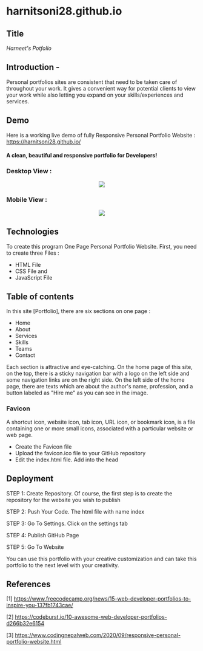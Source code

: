 # harnitsoni28.github.io

## Title
*Harneet's Potfolio*

## Introduction -
Personal portfolios sites are consistent that need to be taken care of throughout your work.
It gives a convenient way for potential clients to view your work while also letting you expand on your skills/experiences and services.

## Demo
Here is a working live demo of fully Responsive Personal Portfolio Website : https://harnitsoni28.github.io/

#### A clean, beautiful and responsive portfolio for Developers!


### Desktop View :



<p align="center">
  <kbd>
<img src="https://github.com/harnitsoni28/harnitsoni28.github.io/blob/main/images/Gif%20file/Desktop%20version%20view.gif"></img> 
  </kbd>
</p>


### Mobile View :



<p align="center">
  <kbd>
<img src="https://github.com/harnitsoni28/harnitsoni28.github.io/blob/main/images/Gif%20file/Mobile%20vesion%20view.gif"></img> 
  </kbd>
</p>



## Technologies
To create this program One Page Personal Portfolio Website. 
First, you need to create three Files : 

* HTML File
* CSS File and 
* JavaScript File


## Table of contents
In this site [Portfolio], there are six sections on one page :

* Home
* About
* Services
* Skills
* Teams
* Contact

Each section is attractive and eye-catching. 
On the home page of this site, on the top, there is a sticky navigation bar with a logo on the left side and some navigation links are on the right side. 
On the left side of the home page, there are texts which are about the author's name, profession, and a button labeled as "Hire me" as you can see in the image.

### Favicon 
A shortcut icon, website icon, tab icon, URL icon, or bookmark icon, is a file containing one or more small icons, associated with a particular website or web page.

* Create the Favicon file
* Upload the favicon.ico file to your GitHub repository
* Edit the index.html file. Add into the head

## Deployment 

STEP 1: Create Repository. Of course, the first step is to create the repository for the website you wish to publish

STEP 2: Push Your Code. The html file with name index

STEP 3: Go To Settings. Click on the settings tab

STEP 4: Publish GitHub Page

STEP 5: Go To Website


You can use this portfolio with your creative customization and can take this portfolio to the next level with your creativity.

## References

[1] https://www.freecodecamp.org/news/15-web-developer-portfolios-to-inspire-you-137fb1743cae/

[2] https://codeburst.io/10-awesome-web-developer-portfolios-d266b32e6154

[3] https://www.codingnepalweb.com/2020/09/responsive-personal-portfolio-website.html


